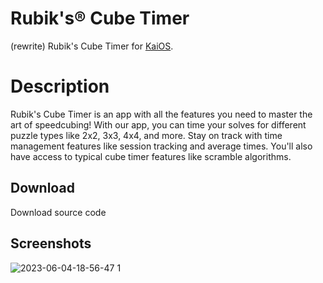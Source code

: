 # Rubik's® Cube Timer
(rewrite)
Rubik's Cube Timer for [KaiOS](https://www.kaiostech.com).

# Description
Rubik's Cube Timer is an app with all the features you need to master the art of speedcubing! With our app, you can time your solves for different puzzle types like 2x2, 3x3, 4x4, and more. Stay on track with time management features like session tracking and average times. You'll also have access to typical cube timer features like scramble algorithms.

## Download
Download source code

## Screenshots

![2023-06-04-18-56-47 1](https://github.com/W4IT-Dev/myappiguess/assets/110252354/8fc33904-e6e9-498d-8563-c3a3cccaf8df)